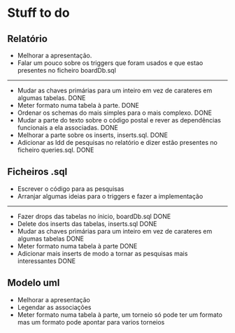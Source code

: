 # Stuff to do #

## Relatório ##
* Melhorar a apresentação.
* Falar um pouco sobre os triggers que foram usados e que estao presentes no ficheiro boardDb.sql
----------------------------
* Mudar as chaves primárias para um inteiro em vez de carateres em algumas tabelas. DONE
* Meter formato numa tabela à parte. DONE
* Ordenar os schemas do mais simples para o mais complexo. DONE
* Mudar a parte do texto sobre o código postal e rever as dependências funcionais a ela associadas. DONE
* Melhorar a parte sobre os inserts, inserts.sql. DONE
* Adicionar as ldd de pesquisas no relatório e dizer estão presentes no ficheiro queries.sql. DONE

## Ficheiros .sql ##
* Escrever o código para as pesquisas
* Arranjar algumas ideias para o triggers e fazer a implementação
----------------------------
* Fazer drops das tabelas no ínicio, boardDb.sql DONE
* Delete dos inserts das tabelas, inserts.sql DONE
* Mudar as chaves primárias para um inteiro em vez de carateres em algumas tabelas DONE
* Meter formato numa tabela à parte DONE
* Adicionar mais inserts de modo a tornar as pesquisas mais interessantes DONE

## Modelo uml ##
* Melhorar a apresentação
* Legendar as associações
* Meter formato numa tabela à parte, um torneio só pode ter um formato mas um formato pode apontar para varios torneios
